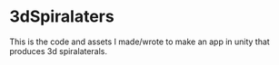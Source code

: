 # 3dSpiralaters

This is the code and assets I made/wrote to make an app in unity that produces 3d spiralaterals.
